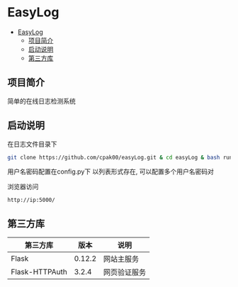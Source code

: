 # EasyLog

<!-- TOC -->

- [EasyLog](#easylog)
    - [项目简介](#项目简介)
    - [启动说明](#启动说明)
    - [第三方库](#第三方库)

<!-- /TOC -->

## 项目简介

简单的在线日志检测系统

## 启动说明

在日志文件目录下
```bash
git clone https://github.com/cpak00/easyLog.git & cd easyLog & bash run.sh

```

用户名密码配置在config.py下
以列表形式存在, 可以配置多个用户名密码对

浏览器访问
```
http://ip:5000/
```

## 第三方库

第三方库       | 版本   | 说明
---------------|--------|------
Flask          | 0.12.2 | 网站主服务
Flask-HTTPAuth | 3.2.4  | 网页验证服务

